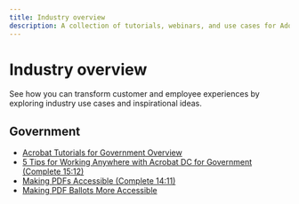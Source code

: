 ```yaml
---
title: Industry overview
description: A collection of tutorials, webinars, and use cases for Adobe Acrobat.
---
```


# Industry overview

See how you can transform customer and employee experiences by exploring industry use cases and inspirational ideas.

## Government

* [Acrobat Tutorials for Government Overview](gov/gov-overview.md)
* [5 Tips for Working Anywhere with Acrobat DC for Government (Complete 15:12)](gov/5-tips-for-working-anywhere-with-acrobat-dc-for-government.md) 
* [Making PDFs Accessible (Complete 14:11)](gov/making-pdfs-accessible.md)
* [Making PDF Ballots More Accessible](gov/making-pdf-ballots-accessible.md)
